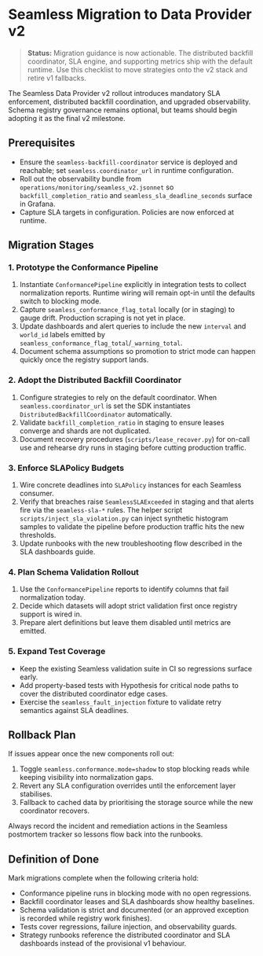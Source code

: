 # Seamless Migration to Data Provider v2

> **Status:** Migration guidance is now actionable. The distributed backfill
> coordinator, SLA engine, and supporting metrics ship with the default runtime.
> Use this checklist to move strategies onto the v2 stack and retire v1
> fallbacks.

The Seamless Data Provider v2 rollout introduces mandatory SLA enforcement,
distributed backfill coordination, and upgraded observability. Schema registry
governance remains optional, but teams should begin adopting it as the final v2
milestone.

## Prerequisites

- Ensure the `seamless-backfill-coordinator` service is deployed and reachable;
  set `seamless.coordinator_url` in runtime configuration.
- Roll out the observability bundle from `operations/monitoring/seamless_v2.jsonnet`
  so `backfill_completion_ratio` and `seamless_sla_deadline_seconds` surface in
  Grafana.
- Capture SLA targets in configuration. Policies are now enforced at runtime.

## Migration Stages

### 1. Prototype the Conformance Pipeline

1. Instantiate `ConformancePipeline` explicitly in integration tests to collect
   normalization reports. Runtime wiring will remain opt-in until the defaults
   switch to blocking mode.
2. Capture `seamless_conformance_flag_total` locally (or in staging) to gauge
   drift. Production scraping is not yet in place.
3. Update dashboards and alert queries to include the new `interval` and
   `world_id` labels emitted by `seamless_conformance_flag_total`/`_warning_total`.
4. Document schema assumptions so promotion to strict mode can happen quickly
   once the registry support lands.

### 2. Adopt the Distributed Backfill Coordinator

1. Configure strategies to rely on the default coordinator. When
   `seamless.coordinator_url` is set the SDK instantiates
   `DistributedBackfillCoordinator` automatically.
2. Validate `backfill_completion_ratio` in staging to ensure leases converge and
   shards are not duplicated.
3. Document recovery procedures (`scripts/lease_recover.py`) for on-call use and
   rehearse dry runs in staging before cutting production traffic.

### 3. Enforce SLAPolicy Budgets

1. Wire concrete deadlines into `SLAPolicy` instances for each Seamless consumer.
2. Verify that breaches raise `SeamlessSLAExceeded` in staging and that alerts
   fire via the `seamless-sla-*` rules. The helper script
   `scripts/inject_sla_violation.py` can inject synthetic histogram samples to
   validate the pipeline before production traffic hits the new thresholds.
3. Update runbooks with the new troubleshooting flow described in the SLA
   dashboards guide.

### 4. Plan Schema Validation Rollout

1. Use the `ConformancePipeline` reports to identify columns that fail
   normalization today.
2. Decide which datasets will adopt strict validation first once registry
   support is wired in.
3. Prepare alert definitions but leave them disabled until metrics are emitted.

### 5. Expand Test Coverage

- Keep the existing Seamless validation suite in CI so regressions surface early.
- Add property-based tests with Hypothesis for critical node paths to cover the
  distributed coordinator edge cases.
- Exercise the `seamless_fault_injection` fixture to validate retry semantics
  against SLA deadlines.

## Rollback Plan

If issues appear once the new components roll out:

1. Toggle `seamless.conformance.mode=shadow` to stop blocking reads while
   keeping visibility into normalization gaps.
2. Revert any SLA configuration overrides until the enforcement layer stabilises.
3. Fallback to cached data by prioritising the storage source while the new
   coordinator recovers.

Always record the incident and remediation actions in the Seamless postmortem
tracker so lessons flow back into the runbooks.

## Definition of Done

Mark migrations complete when the following criteria hold:

- Conformance pipeline runs in blocking mode with no open regressions.
- Backfill coordinator leases and SLA dashboards show healthy baselines.
- Schema validation is strict and documented (or an approved exception is
  recorded while registry work finishes).
- Tests cover regressions, failure injection, and observability guards.
- Strategy runbooks reference the distributed coordinator and SLA dashboards
  instead of the provisional v1 behaviour.
